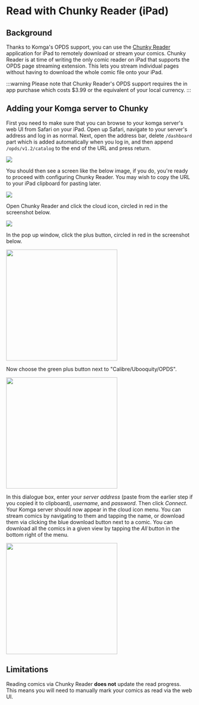 # Read with Chunky Reader (iPad)

## Background

Thanks to Komga's OPDS support, you can use the [Chunky Reader](https://apps.apple.com/app/id663567628) application for iPad to remotely download or stream your comics. Chunky Reader is at time of writing the only comic reader on iPad that supports the OPDS page streaming extension. This lets you stream individual pages without having to download the whole comic file onto your iPad.

:::warning
Please note that Chunky Reader's OPDS support requires the in app purchase which costs $3.99 or the equivalent of your local currency.
:::

## Adding your Komga server to Chunky

First you need to make sure that you can browse to your komga server's web UI from Safari on your iPad. Open up Safari, navigate to your server's address and log in as normal. Next, open the address bar, delete `/dashboard` part which is added automatically when you log in, and then append `/opds/v1.2/catalog` to the end of the URL and press return.

<img src ="/assets/media/guides/chunky-setup/safari-check1.png"/>

You should then see a screen like the below image, if you do, you're ready to proceed with configuring Chunky Reader. You may wish to copy the URL to your iPad clipboard for pasting later.

<img src ="/assets/media/guides/chunky-setup/safari-check2.png" />

Open Chunky Reader and click the cloud icon, circled in red in the screenshot below.

<img src ="/assets/media/guides/chunky-setup/cloud-symbol.png"/>

In the pop up window, click the plus button, circled in red in the screenshot below.

<div class="text--center">
    <img src ="/assets/media/guides/chunky-setup/plus-button.png" width="300"/>
</div>

Now choose the green plus button next to "Calibre/Ubooquity/OPDS".

<div class="text--center">
    <img src ="/assets/media/guides/chunky-setup/opds-option.png" width="300"/>
</div>

In this dialogue box, enter your _server address_ (paste from the earlier step if you copied it to clipboard), _username_, and _password_. Then click _Connect_. Your Komga server should now appear in the cloud icon menu. You can stream comics by navigating to them and tapping the name, or download them via clicking the blue download button next to a comic. You can download all the comics in a given view by tapping the _All_ button in the bottom right of the menu.

<div class="text--center">
    <img src ="/assets/media/guides/chunky-setup/list-view.png" width="300" />
</div>

## Limitations

Reading comics via Chunky Reader **does not** update the read progress. This means you will need to manually mark your comics as read via the web UI.
